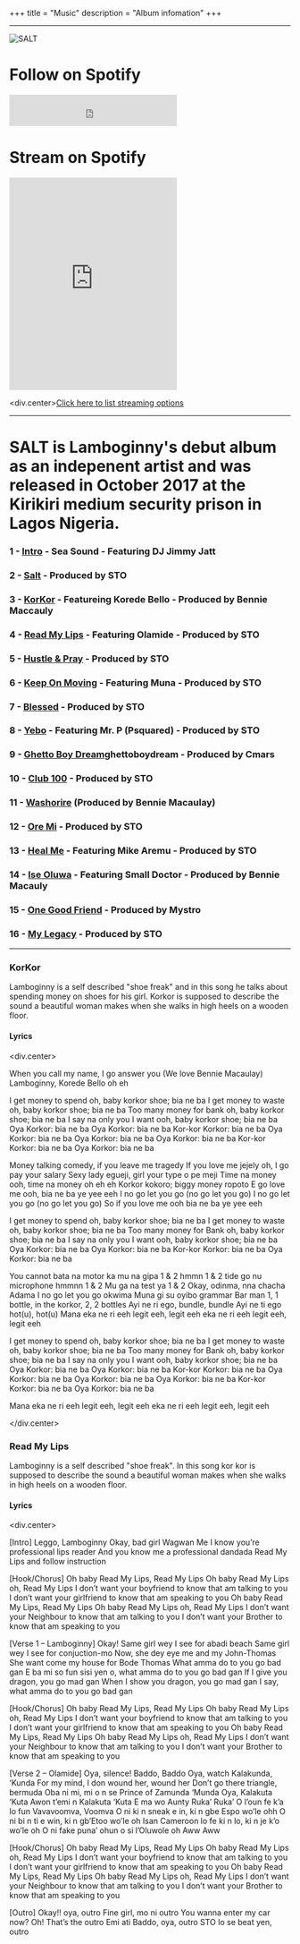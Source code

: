 +++
title = "Music"
description = "Album infomation"
+++

---

![SALT](img/salt.jpg)

# Follow on Spotify

<iframe src="https://open.spotify.com/follow/1/?uri=spotify:artist:4KK2BzTIojD7LTz9ndsVGF&size=detail&theme=light" width="300" height="56" scrolling="no" frameborder="0" style="border:none; overflow:hidden;" allowtransparency="true"></iframe>

# Stream on Spotify

<iframe src="https://open.spotify.com/embed?uri=spotify:album:3dpbAKjKa8gFmGSfjxReUs" width="300" height="380" frameborder="0" allowtransparency="true" allow="encrypted-media"></iframe>

<div.center>[Click here to list streaming options](https://lamboginny.fanlink.to/Salt)

---

# SALT is Lamboginny's debut album as an indepenent artist and was released in October 2017 at the Kirikiri medium security prison in Lagos Nigeria.

### 1 - [Intro](#intro) - Sea Sound - Featuring DJ Jimmy Jatt
### 2 - [Salt](#salt) - Produced by STO
### 3 - [KorKor](#korkor) - Featureing Korede Bello - Produced by Bennie Maccauly
### 4 - [Read My Lips](#readmylips) - Featuring Olamide - Produced by STO
### 5 - [Hustle & Pray](#hustleandpray) - Produced by STO
### 6 - [Keep On Moving](#keeponmoving) - Featuring Muna - Produced by STO
### 7 - [Blessed](#blessed) - Produced by STO
### 8 - [Yebo](#yebo) - Featuring Mr. P (Psquared) - Produced by STO
### 9 - [Ghetto Boy Dream](#)ghettoboydream - Produced by Cmars
### 10 - [Club 100](#club100) - Produced by STO
### 11 - [Washorire](#washorire) (Produced by Bennie Macaulay)
### 12 - [Ore Mi](#oremi) - Produced by STO
### 13 - [Heal Me](#healme) - Featuring Mike Aremu - Produced by STO
### 14 - [Ise Oluwa](#iseoluwa) - Featuring Small Doctor - Produced by Bennie Macauly
### 15 - [One Good Friend](#onegoodfriend) - Produced by Mystro
### 16 - [My Legacy](#mylegacy) - Produced by STO

---


### KorKor <a id="korkor"></a>

Lamboginny is a self described "shoe freak" and in this song he talks about spending money on shoes for his girl.  Korkor is supposed to describe the sound a beautiful woman makes when she walks in high heels on a wooden floor. 

#### Lyrics

<div.center>

When you call my name, I go answer you
(We love Bennie Macaulay)
Lamboginny, Korede Bello oh eh

I get money to spend oh, baby korkor shoe; bia ne ba
I get money to waste oh, baby korkor shoe; bia ne ba
Too many money for bank oh, baby korkor shoe; bia ne ba
I say na only you I want ooh, baby korkor shoe; bia ne ba
Oya Korkor: bia ne ba
Oya Korkor: bia ne ba
Kor-kor Korkor: bia ne ba
Oya Korkor: bia ne ba
Oya Korkor: bia ne ba
Oya Korkor: bia ne ba
Kor-kor Korkor: bia ne ba
Oya Korkor: bia ne ba

Money talking comedy, if you leave me tragedy
If you love me jejely oh, I go pay your salary
Sexy lady egueji, girl your type o pe meji
Time na money ooh, time na money oh eh eh
Korkor kokoro; biggy money ropoto
E go love me ooh, bia ne ba ye yee eeh
I no go let you go (no go let you go)
I no go let you go (no go let you go)
So if you love me ooh bia ne ba ye yee eeh

I get money to spend oh, baby korkor shoe; bia ne ba
I get money to waste oh, baby korkor shoe; bia ne ba
Too many money for Bank oh, baby korkor shoe; bia ne ba
I say na only you I want ooh, baby korkor shoe; bia ne ba
Oya Korkor: bia ne ba
Oya Korkor: bia ne ba
Kor-kor Korkor: bia ne ba
Oya Korkor: bia ne ba

You cannot bata na motor ka mu na gipa 1 & 2
hmmn 1 & 2
tide go nu microphone hmmnn 1 & 2
Mu ga na test ya 1 & 2
Okay, odinma, nna chacha Adama
I no go let you go okwima
Muna gi su oyibo grammar
Bar man 1, 1 bottle, in the korkor, 2, 2 bottles
Ayi ne ri ego, bundle, bundle
Ayi ne ti ego hot(u), hot(u)
Mana eka ne ri eeh legit eeh, legit eeh
eka ne ri eeh legit eeh, legit eeh

I get money to spend oh, baby korkor shoe; bia ne ba
I get money to waste oh, baby korkor shoe; bia ne ba
Too many money for Bank oh, baby korkor shoe; bia ne ba
I say na only you I want ooh, baby korkor shoe; bia ne ba
Oya Korkor: bia ne ba
Oya Korkor: bia ne ba
Kor-kor Korkor: bia ne ba
Oya Korkor: bia ne ba
Oya Korkor: bia ne ba
Oya Korkor: bia ne ba
Kor-kor Korkor: bia ne ba
Oya Korkor: bia ne ba

Mana eka ne ri eeh legit eeh, legit eeh
eka ne ri eeh legit eeh, legit eeh

</div.center>

### Read My Lips

Lamboginny is a self described "shoe freak".  In this song kor kor is supposed to describe the sound a beautiful woman makes when she walks in high heels on a wooden floor. 

#### Lyrics

<div.center>


[Intro]
Leggo, Lamboginny
Okay, bad girl
Wagwan
Me I know you’re professional lips reader
And you know me a professional dandada
Read My Lips and follow instruction

[Hook/Chorus]
Oh baby Read My Lips, Read My Lips
Oh baby Read My Lips oh, Read My Lips
I don’t want your boyfriend to know that am talking to you
I don’t want your girlfriend to know that am speaking to you
Oh baby Read My Lips, Read My Lips
Oh baby Read My Lips oh, Read My Lips
I don’t want your Neighbour to know that am talking to you
I don’t want your Brother to know that am speaking to you

[Verse 1 – Lamboginny]
Okay! Same girl wey I see for abadi beach
Same girl wey I see for conjuction-mo
Now, she dey eye me and my John-Thomas
She want come my house for Bode Thomas
What amma do to you go bad gan
E ba mi so fun sisi yen o, what amma do to you go bad gan
If I give you dragon, you go mad gan
When I show you dragon, you go mad gan
I say, what amma do to you go bad gan

[Hook/Chorus]
Oh baby Read My Lips, Read My Lips
Oh baby Read My Lips oh, Read My Lips
I don’t want your boyfriend to know that am talking to you
I don’t want your girlfriend to know that am speaking to you
Oh baby Read My Lips, Read My Lips
Oh baby Read My Lips oh, Read My Lips
I don’t want your Neighbour to know that am talking to you
I don’t want your Brother to know that am speaking to you

[Verse 2 – Olamide]
Oya, silence! Baddo, Baddo
Oya, watch Kalakunda, ‘Kunda
For my mind, I don wound her, wound her
Don’t go there triangle, bermuda
Oba ni mi, mi o n se Prince of Zamunda ‘Munda
Oya, Kalakuta ‘Kuta
Awon t’emi n Kalakuta ‘Kuta
E ma wo Aunty Ruka’ Ruka’
O l’oun fe k’a lo fun Vavavoomva, Voomva
O ni ki n sneak e in, ki n gbe Espo wo’le ohh
O ni bi n ti e win, ki n gb’Etoo wo’le oh
Isan Cameroon lo fe ki n lo, ki n je k’o wo’le oh
O ni fake puna’ ohun o si l’Oluwole oh
Aww Aww

[Hook/Chorus]
Oh baby Read My Lips, Read My Lips
Oh baby Read My Lips oh, Read My Lips
I don’t want your boyfriend to know that am talking to you
I don’t want your girlfriend to know that am speaking to you
Oh baby Read My Lips, Read My Lips
Oh baby Read My Lips oh, Read My Lips
I don’t want your Neighbour to know that am talking to you
I don’t want your Brother to know that am speaking to you

[Outro]
Okay!! oya, outro
Fine girl, mo ni outro
You wanna enter my car now?
Oh! That’s the outro
Emi ati Baddo, oya, outro
STO lo se beat yen, outro
